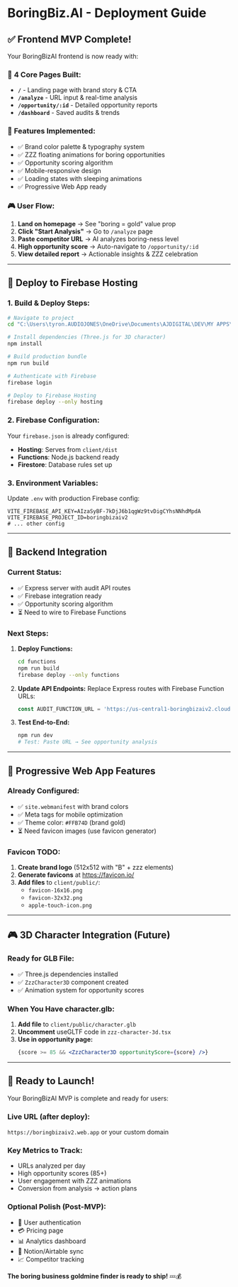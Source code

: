# BoringBiz.AI - Deployment Guide

## ✅ Frontend MVP Complete!

Your BoringBizAI frontend is now ready with:

### 🎨 **4 Core Pages Built:**
- **`/`** - Landing page with brand story & CTA
- **`/analyze`** - URL input & real-time analysis 
- **`/opportunity/:id`** - Detailed opportunity reports
- **`/dashboard`** - Saved audits & trends

### 🎯 **Features Implemented:**
- ✅ Brand color palette & typography system
- ✅ ZZZ floating animations for boring opportunities
- ✅ Opportunity scoring algorithm
- ✅ Mobile-responsive design
- ✅ Loading states with sleeping animations
- ✅ Progressive Web App ready

### 🎮 **User Flow:**
1. **Land on homepage** → See "boring = gold" value prop
2. **Click "Start Analysis"** → Go to `/analyze` page
3. **Paste competitor URL** → AI analyzes boring-ness level
4. **High opportunity score** → Auto-navigate to `/opportunity/:id`
5. **View detailed report** → Actionable insights & ZZZ celebration

---

## 🚀 Deploy to Firebase Hosting

### 1. **Build & Deploy Steps:**
```bash
# Navigate to project
cd "C:\Users\tyron.AUDIOJONES\OneDrive\Documents\AJDIGITAL\DEV\MY APPS\BoringBizAI\DEV\REPOSITORIES\BoringBizAI\BoringBizAI\BoringBizAI"

# Install dependencies (Three.js for 3D character)
npm install

# Build production bundle
npm run build

# Authenticate with Firebase
firebase login

# Deploy to Firebase Hosting
firebase deploy --only hosting
```

### 2. **Firebase Configuration:**
Your `firebase.json` is already configured:
- **Hosting**: Serves from `client/dist`
- **Functions**: Node.js backend ready
- **Firestore**: Database rules set up

### 3. **Environment Variables:**
Update `.env` with production Firebase config:
```env
VITE_FIREBASE_API_KEY=AIzaSyBF-7kDjJ6b1qgWz9tvDigCYhsNNhdMpdA
VITE_FIREBASE_PROJECT_ID=boringbizaiv2
# ... other config
```

---

## 🔧 Backend Integration

### **Current Status:**
- ✅ Express server with audit API routes
- ✅ Firebase integration ready
- ✅ Opportunity scoring algorithm
- ⏳ Need to wire to Firebase Functions

### **Next Steps:**
1. **Deploy Functions:**
   ```bash
   cd functions
   npm run build
   firebase deploy --only functions
   ```

2. **Update API Endpoints:**
   Replace Express routes with Firebase Function URLs:
   ```typescript
   const AUDIT_FUNCTION_URL = 'https://us-central1-boringbizaiv2.cloudfunctions.net/auditUrl';
   ```

3. **Test End-to-End:**
   ```bash
   npm run dev
   # Test: Paste URL → See opportunity analysis
   ```

---

## 📱 Progressive Web App Features

### **Already Configured:**
- ✅ `site.webmanifest` with brand colors
- ✅ Meta tags for mobile optimization  
- ✅ Theme color: `#FFB74D` (brand gold)
- ⏳ Need favicon images (use favicon generator)

### **Favicon TODO:**
1. **Create brand logo** (512x512 with "B" + zzz elements)
2. **Generate favicons** at https://favicon.io/
3. **Add files** to `client/public/`:
   - `favicon-16x16.png`
   - `favicon-32x32.png`
   - `apple-touch-icon.png`

---

## 🎮 3D Character Integration (Future)

### **Ready for GLB File:**
- ✅ Three.js dependencies installed
- ✅ `ZzzCharacter3D` component created
- ✅ Animation system for opportunity scores

### **When You Have character.glb:**
1. **Add file** to `client/public/character.glb`
2. **Uncomment** useGLTF code in `zzz-character-3d.tsx`
3. **Use in opportunity page:**
   ```jsx
   {score >= 85 && <ZzzCharacter3D opportunityScore={score} />}
   ```

---

## 🚀 **Ready to Launch!**

Your BoringBizAI MVP is complete and ready for users:

### **Live URL (after deploy):**
`https://boringbizaiv2.web.app` or your custom domain

### **Key Metrics to Track:**
- URLs analyzed per day
- High opportunity scores (85+) 
- User engagement with ZZZ animations
- Conversion from analysis → action plans

### **Optional Polish (Post-MVP):**
- 🔐 User authentication
- 💳 Pricing page
- 📊 Analytics dashboard
- 🔄 Notion/Airtable sync
- 📈 Competitor tracking

**The boring business goldmine finder is ready to ship!** 💤💰